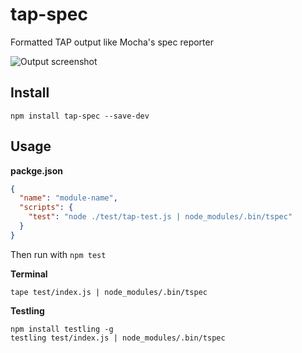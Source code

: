 # tap-spec
 
Formatted TAP output like Mocha's spec reporter

![Output screenshot](http://i.imgur.com/3yh5prr.png)
 
## Install
 
```
npm install tap-spec --save-dev
```
 
## Usage

**packge.json**

```json
{
  "name": "module-name",
  "scripts": {
    "test": "node ./test/tap-test.js | node_modules/.bin/tspec"
  }
}
```

Then run with `npm test`
 
**Terminal**

```
tape test/index.js | node_modules/.bin/tspec
``` 

**Testling**

```
npm install testling -g
testling test/index.js | node_modules/.bin/tspec
```
